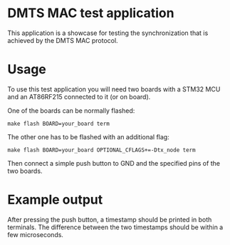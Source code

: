 DMTS MAC test application
======================
This application is a showcase for testing the synchronization that is achieved by the
DMTS MAC protocol.

Usage
=====

To use this test application you will need two boards with a STM32 MCU and an AT86RF215 connected
to it (or on board).

One of the boards can be normally flashed:
```
make flash BOARD=your_board term
```

The other one has to be flashed with an additional flag:
```
make flash BOARD=your_board OPTIONAL_CFLAGS+=-Dtx_node term
```

Then connect a simple push button to GND and the specified pins of the two boards.

Example output
==============

After pressing the push button, a timestamp should be printed in both terminals. The difference
between the two timestamps should be within a few microseconds.
